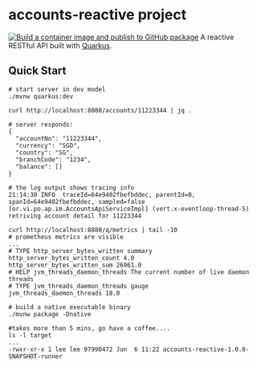 # accounts-reactive project

[![Build a container image and publish to GitHub package](https://github.com/sloppycoder/poc-account-reactive/actions/workflows/build.yaml/badge.svg?branch=master)](https://github.com/sloppycoder/poc-account-reactive/actions/workflows/build.yaml)
A reactive RESTful API built with [Quarkus](https://quarkus.io).

## Quick Start
```text
# start server in dev model
./mvnw quarkus:dev

curl http://localhost:8080/accounts/11223344 | jq .

# server responds:
{
  "accountNo": "11223344",
  "currency": "SGD",
  "country": "SG",
  "branchCode": "1234",
  "balance": []
}

# the log output shows tracing info
21:14:30 INFO  traceId=64e9402fbefbddec, parentId=0, spanId=64e9402fbefbddec, sampled=false [or.vi.po.ap.im.AccountsApiServiceImpl] (vert.x-eventloop-thread-5) retriving account detail for 11223344

curl http://localhost:8080/q/metrics | tail -10
# prometheus metrics are visible
...
# TYPE http_server_bytes_written summary
http_server_bytes_written_count 4.0
http_server_bytes_written_sum 26961.0
# HELP jvm_threads_daemon_threads The current number of live daemon threads
# TYPE jvm_threads_daemon_threads gauge
jvm_threads_daemon_threads 18.0

# build a native executable binary
./mvnw package -Dnative

#takes more than 5 mins, go have a coffee....
ls -l target
...
-rwxr-xr-x 1 lee lee 97990472 Jun  6 11:22 accounts-reactive-1.0.0-SNAPSHOT-runner

```
